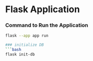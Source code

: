 # Flask Application

### Command to Run the Application
```bash
flask --app app run

### initialize DB 
```bash
flask init-db
